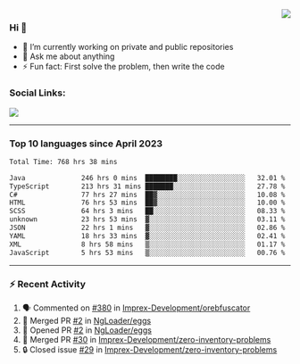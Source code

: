 <!--
<a href="https://wuffy.eu">
  <img align="right" src="https://github.com/ngloader/ngloader/blob/devcard/devcard.png" height="410" width="300" alt="NgLoader's Dev Card"/>
</a>
-->

<a href="https://wuffy.eu">
  <img align="right" src="https://github-readme-stats.vercel.app/api?username=ngloader&count_private=true&include_all_commits=true&show_icons=true&hide_rank=true&theme=dracula" />
</a>

### Hi 👋
- 🔭 I’m currently working on private and public repositories
- 💬 Ask me about anything
- ⚡ Fun fact: First solve the problem, then write the code

### Social Links:
<a href="https://discord.gg/jUtRU5Q">
  <img src="https://dcbadge.limes.pink/api/shield/128286216708685824?style=flat&theme=clean&compact=true" />
</a>

<!--
---

<div>
  <img src="https://github-readme-stats.vercel.app/api/wakatime?username=NgLoader&api_domain=wakapi.wuffy.dev&bg_color=282a36&title_color=ff6e96&icon_color=2F855A&text_color=ffffff&custom_title=Week%20Stats&layout=compact" />
</div>

---

<div>
  <img height="170" align="left" src="https://github-readme-stats.vercel.app/api?username=ngloader&count_private=true&include_all_commits=true&show_icons=true&theme=dracula" />
  <img src="https://github-readme-stats.vercel.app/api/top-langs/?username=ngloader&layout=compact&theme=dracula" />
</div>

---

<a href="https://github.com/ryo-ma/github-profile-trophy">
  <img width=800 src="https://github-profile-trophy.vercel.app/?username=ngloader&column=8&theme=dracula&no-frame=true"/>
</a>
-->

---

### Top 10 languages since April 2023

<!--START_SECTION:waka-->

```txt
Total Time: 768 hrs 38 mins

Java              246 hrs 0 mins  ████████░░░░░░░░░░░░░░░░░   32.01 %
TypeScript        213 hrs 31 mins ███████░░░░░░░░░░░░░░░░░░   27.78 %
C#                77 hrs 27 mins  ██▓░░░░░░░░░░░░░░░░░░░░░░   10.08 %
HTML              76 hrs 53 mins  ██▓░░░░░░░░░░░░░░░░░░░░░░   10.00 %
SCSS              64 hrs 3 mins   ██░░░░░░░░░░░░░░░░░░░░░░░   08.33 %
unknown           23 hrs 53 mins  ▓░░░░░░░░░░░░░░░░░░░░░░░░   03.11 %
JSON              22 hrs 1 mins   ▓░░░░░░░░░░░░░░░░░░░░░░░░   02.86 %
YAML              18 hrs 33 mins  ▓░░░░░░░░░░░░░░░░░░░░░░░░   02.41 %
XML               8 hrs 58 mins   ▒░░░░░░░░░░░░░░░░░░░░░░░░   01.17 %
JavaScript        5 hrs 53 mins   ▒░░░░░░░░░░░░░░░░░░░░░░░░   00.76 %
```

<!--END_SECTION:waka-->

---

### :zap: Recent Activity
<!--START_SECTION:activity-->
1. 🗣 Commented on [#380](https://github.com/Imprex-Development/orebfuscator/issues/380#issuecomment-2231060702) in [Imprex-Development/orebfuscator](https://github.com/Imprex-Development/orebfuscator)
2. 🎉 Merged PR [#2](https://github.com/NgLoader/eggs/pull/2) in [NgLoader/eggs](https://github.com/NgLoader/eggs)
3. 💪 Opened PR [#2](https://github.com/NgLoader/eggs/pull/2) in [NgLoader/eggs](https://github.com/NgLoader/eggs)
4. 🎉 Merged PR [#30](https://github.com/Imprex-Development/zero-inventory-problems/pull/30) in [Imprex-Development/zero-inventory-problems](https://github.com/Imprex-Development/zero-inventory-problems)
5. 🔒 Closed issue [#29](https://github.com/Imprex-Development/zero-inventory-problems/issues/29) in [Imprex-Development/zero-inventory-problems](https://github.com/Imprex-Development/zero-inventory-problems)
<!--END_SECTION:activity-->
